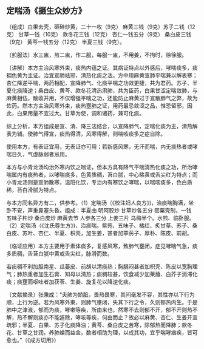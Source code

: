 ## 定喘汤《摄生众妙方》

〔组成〕白果去壳，砸碎炒黄，二十一枚（9克） 麻黄三钱（9克）苏子二钱（12克） 甘草一钱（10克） 款冬花三钱（12克） 杏仁一钱五分（9克） 桑白皮三钱（9克） 黄芩一钱五分（12克） 半夏三钱（9克）。

〔煎服法〕水三盅，煎二盅，作二服，每服一盅，不用姜，不拘时，徐徐服。

〔讲解〕本方主治风寒外束，痰热内蕴之证。其病证特点以外感后，哮喘痰多，痰稠色黄为主证。治宜宣肺祛邪，清热化痰之法。方中用麻黄宣肺平喘兼以解表寒；杏仁降逆平喘，两药相配，宣降肺气、化痰平喘之功效更捷，共为君药。苏子、半夏化痰降逆；桑白皮、黄芩、款冬花清热肃肺，共为臣药，白果甘涩定喘敛肺，与麻黄相伍，散收并用，不仅增强平喘之功，还能防止麻黄过于宣散肺气之弊，故为佐药。然本方主治风寒外束，痰热壅肺之证，用药最忌敛涩之品，惟恐留邪，因此，白果用量不宜过大。甘草为使，调和诸药，兼可化痰。

综上分析，本方组成是宣、清、降三法结合，以宣降肺气，定喘化痰为主，清热解表为辅。使肺气得宣，痰热得清，风寒得解，则喘咳痰多之症自除。

使用本方，有表证宜用，无表证亦可用；若新感风寒，无汗而喘，内无痰热者或哮喘日久，气虚脉弱者忌用。

本方与小青龙汤均治外寒内饮之喘证，但本方具有降气平喘清热化痰之功，所治哮喘属内有痰热者，以哮喘痰多，色黄质稠，苔白腻，中心略黄或舌尖红为特点；而小青龙汤则是宣肺散寒，温阳化饮，专治内有寒饮之哮喘，以喘咳痰多，色白质稀，苔白滑腻为特点。

与本方同名异方有二，供参考。（1）定喘汤（《校注妇人良方》)，治痰喘胸满，坐卧不安，声重鼻塞头昏。组成：半夏曲 明阿胶炒 甘草炒各五分 罂粟壳制，一钱 五味子杵炒 桑白皮炒 麻黄去节 人参各三分 上姜三片 乌梅半个。水煎、临卧服。（2）定喘汤（《沈氏尊生方》)，治痰喘。紫苑、五味子、橘红、炙甘草、苏子、桑白皮、苏叶、杏仁、半夏、枳壳，加生姜，甚者加葶苈子、厚朴、陈皮、前胡。

〔临证应用〕本方主要用于素体痰多，复感风寒，致肺气壅闭，症见哮喘气急，痰多质稠，舌苔白腻中黄或舌尖红，脉滑而数。

若痰稠不利加胆南星、瓜蒌皮、前胡以清痰热；胸膈闷甚者加枳壳、陈皮以宽胸理气；肺热重者加生石膏、知母以清热；痰稠较甚，饮食减少加莱菔、白芥子消滞化痰；痰壅而呕吐者加茯苓、生姜、旋复花以降逆化痰。

〔文献摘录〕张秉成：“夫肺为娇脏，畏热畏寒，其间毫发不容，其性亦以下行为顺，上行为逆。若为风寒外束，则肺气壅闭，失其下行之令，久则郁热内生。于是肺中之津液，郁而为痰，哮嗽等疾，所由来也，然寒不去则郁不开，郁不开则热不解，热不解则痰亦不能遽除，哮咳等疾，何由而止？故必以麻黄、杏仁、生姜开宣疏邪；半夏、白果、苏子化痰降浊；黄芩、桑白皮之苦寒，除郁热而降肺；款冬花、甘草之甘润，养肺燥而益金，数者相助为理，以成其功，宜乎喘哮痼疾，皆可愈也。”（《成方切用》）
